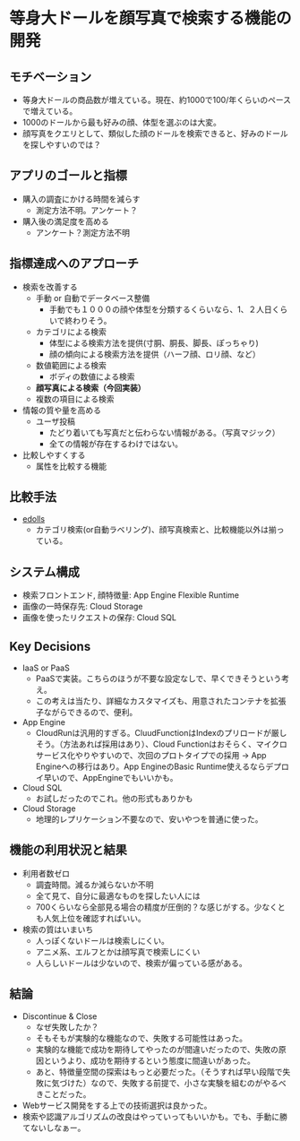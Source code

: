 # 等身大ドールを顔写真で検索する機能の開発
## モチベーション
* 等身大ドールの商品数が増えている。現在、約1000で100/年くらいのペースで増えている。
* 1000のドールから最も好みの顔、体型を選ぶのは大変。
* 顔写真をクエリとして、類似した顔のドールを検索できると、好みのドールを探しやすいのでは？

## アプリのゴールと指標
* 購入の調査にかける時間を減らす
  * 測定方法不明。アンケート？
* 購入後の満足度を高める
  * アンケート？測定方法不明

## 指標達成へのアプローチ
* 検索を改善する
  * 手動 or 自動でデータベース整備
    * 手動でも１０００の顔や体型を分類するくらいなら、1、２人日くらいで終わりそう。
  * カテゴリによる検索
    * 体型による検索方法を提供(寸胴、胴長、脚長、ぽっちゃり)
    * 顔の傾向による検索方法を提供（ハーフ顔、ロリ顔、など）
  * 数値範囲による検索
    * ボディの数値による検索
  * **顔写真による検索（今回実装）**
  * 複数の項目による検索
* 情報の質や量を高める
  * ユーザ投稿
    * たどり着いても写真だと伝わらない情報がある。（写真マジック）
    * 全ての情報が存在するわけではない。
* 比較しやすくする
  * 属性を比較する機能

## 比較手法
* [edolls](https://edolls.net/)
  * カテゴリ検索(or自動ラベリング)、顔写真検索と、比較機能以外は揃っている。

## システム構成
* 検索フロントエンド, 顔特徴量: App Engine Flexible Runtime
* 画像の一時保存先: Cloud Storage
* 画像を使ったリクエストの保存: Cloud SQL

## Key Decisions
* IaaS or PaaS
  * PaaSで実装。こちらのほうが不要な設定なしで、早くできそうという考え。
  * この考えは当たり、詳細なカスタマイズも、用意されたコンテナを拡張子ながらできるので、便利。
* App Engine
  * CloudRunは汎用的すぎる。CluudFunctionはIndexのプリロードが厳しそう。（方法あれば採用はあり）、Cloud Functionはおそらく、マイクロサービス化やりやすいので、次回のプロトタイプでの採用 -> App Engineへの移行はあり。App EngineのBasic Runtime使えるならデプロイ早いので、AppEngineでもいいかも。
* Cloud SQL
  * お試しだったのでこれ。他の形式もありかも
* Cloud Storage
  * 地理的レプリケーション不要なので、安いやつを普通に使った。

## 機能の利用状況と結果
* 利用者数ゼロ
  * 調査時間。減るか減らないか不明
  * 全て見て、自分に最適なものを探したい人には
  * 700くらいなら全部見る場合の精度が圧倒的？な感じがする。少なくとも人気上位を確認すればいい。
* 検索の質はいまいち
  * 人っぽくないドールは検索しにくい。
  * アニメ系、エルフとかは顔写真で検索しにくい
  * 人らしいドールは少ないので、検索が偏っている感がある。

## 結論
* Discontinue & Close
  * なぜ失敗したか？
  * そもそもが実験的な機能なので、失敗する可能性はあった。
  * 実験的な機能で成功を期待してやったのが間違いだったので、失敗の原因というより、成功を期待するという態度に間違いがあった。
  * あと、特徴量空間の探索はもっと必要だった。（そうすれば早い段階で失敗に気づけた）なので、失敗する前提で、小さな実験を組むのがやるべきことだった。
* Webサービス開発をする上での技術選択は良かった。
* 検索や認識アルゴリズムの改良はやっていってもいいかも。でも、手動に勝てないしなぁー。 